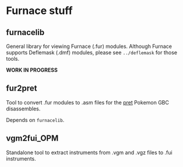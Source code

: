 # Furnace stuff

## furnacelib
General library for viewing Furnace (.fur) modules. Although Furnace supports Deflemask (.dmf) modules, please see `../deflemask` for those tools.

**WORK IN PROGRESS**

## fur2pret

Tool to convert .fur modules to .asm files for the [pret](https://github.com/pret) Pokemon GBC disassembles.

Depends on `furnacelib`.

## vgm2fui_OPM

Standalone tool to extract instruments from .vgm and .vgz files to .fui instruments.
